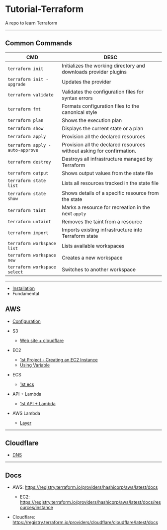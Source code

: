 # Tutorial-Terraform

A repo to learn Terraform

---

## Common Commands

| CMD                             | DESC                                                                  |
| ------------------------------- | --------------------------------------------------------------------- |
| `terraform init`                | Initializes the working directory and downloads provider plugins      |
| `terraform init -upgrade`       | Updates the provider                                                  |
| `terraform validate`            | Validates the configuration files for syntax errors                   |
| `terraform fmt`                 | Formats configuration files to the canonical style                    |
| `terraform plan`                | Shows the execution plan                                              |
| `terraform show`                | Displays the current state or a plan                                  |
| `terraform apply`               | Provision all the declared resources                                  |
| `terraform apply -auto-approve` | Provision all the declared resources without asking for confirmation. |
| `terraform destroy`             | Destroys all infrastructure managed by Terraform                      |
| `terraform output`              | Shows output values from the state file                               |
| `terraform state list`          | Lists all resources tracked in the state file                         |
| `terraform state show`          | Shows details of a specific resource from the state                   |
| `terraform taint`               | Marks a resource for recreation in the next `apply`                   |
| `terraform untaint`             | Removes the taint from a resource                                     |
| `terraform import`              | Imports existing infrastructure into Terraform state                  |
| `terraform workspace list`      | Lists available workspaces                                            |
| `terraform workspace new`       | Creates a new workspace                                               |
| `terraform workspace select`    | Switches to another workspace                                         |

---

- [Installation](./installation/installation.md)
- Fundamental

## AWS

- [Configuration](./aws/configuration/configuration.md)
- S3
  - [Web site + cloudflare](./aws_s3/web_host_cloudflare/web_host_cloudflare.md)

- EC2

  - [1st Project - Creating an EC2 Instance](./aws/ec2_1st_instance/ec2_1st_instance.md)
  - [Using Variable](./aws/ec2_variable/ec2_variable.md)

- ECS
  - [1st ecs](./aws/ecs_1st/ecs_1st.md)
- API + Lambda
  - [1st API + Lambda](./aws/api_lambda/api_lambda.md)


- AWS Lambda
  - [Layer](./aws_lambda/layer/layer.md)

---

## Cloudflare

- [DNS](./cloudflare/dns/dns.md)

---

## Docs

- AWS: https://registry.terraform.io/providers/hashicorp/aws/latest/docs

  - EC2: https://registry.terraform.io/providers/hashicorp/aws/latest/docs/resources/instance

- Cloudflare: https://registry.terraform.io/providers/cloudflare/cloudflare/latest/docs
